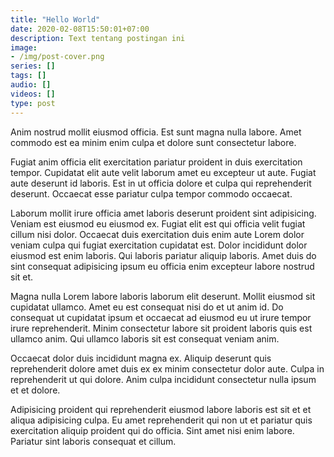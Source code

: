 ```yaml
---
title: "Hello World"
date: 2020-02-08T15:50:01+07:00
description: Text tentang postingan ini
image:
- /img/post-cover.png
series: []
tags: []
audio: []
videos: []
type: post
---
```


Anim nostrud mollit eiusmod officia. Est sunt magna nulla labore. Amet commodo est ea minim enim culpa et dolore sunt consectetur labore.

Fugiat anim officia elit exercitation pariatur proident in duis exercitation tempor. Cupidatat elit aute velit laborum amet eu excepteur ut aute. Fugiat aute deserunt id laboris. Est in ut officia dolore et culpa qui reprehenderit deserunt. Occaecat esse pariatur culpa tempor commodo occaecat.

Laborum mollit irure officia amet laboris deserunt proident sint adipisicing. Veniam est eiusmod eu eiusmod ex. Fugiat elit est qui officia velit fugiat cillum nisi dolor. Occaecat duis exercitation duis enim aute Lorem dolor veniam culpa qui fugiat exercitation cupidatat est. Dolor incididunt dolor eiusmod est enim laboris. Qui laboris pariatur aliquip laboris. Amet duis do sint consequat adipisicing ipsum eu officia enim excepteur labore nostrud sit et.

Magna nulla Lorem labore laboris laborum elit deserunt. Mollit eiusmod sit cupidatat ullamco. Amet eu est consequat nisi do et ut anim id. Do consequat ut cupidatat ipsum et occaecat ad eiusmod eu ut irure tempor irure reprehenderit. Minim consectetur labore sit proident laboris quis est ullamco anim. Qui ullamco laboris sit est consequat veniam anim.

Occaecat dolor duis incididunt magna ex. Aliquip deserunt quis reprehenderit dolore amet duis ex ex minim consectetur dolor aute. Culpa in reprehenderit ut qui dolore. Anim culpa incididunt consectetur nulla ipsum et et dolore.

Adipisicing proident qui reprehenderit eiusmod labore laboris est sit et et aliqua adipisicing culpa. Eu amet reprehenderit qui non ut et pariatur quis exercitation aliquip proident qui do officia. Sint amet nisi enim labore. Pariatur sint laboris consequat et cillum.
